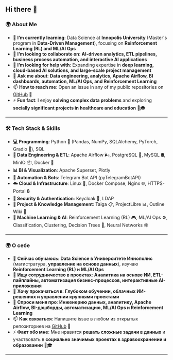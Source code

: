 ## Hi there 👋

### **🌍 About Me**  

- 🌱 **I’m currently learning**: Data Science at **Innopolis University** (Master's program in **Data-Driven Management**), focusing on **Reinforcement Learning (RL) and ML/AI Ops**  
- 👯 **I’m looking to collaborate on**: **AI-driven analytics, ETL pipelines, business process automation, and interactive AI applications**  
- 🤔 **I’m looking for help with**: Expanding expertise in **deep learning, cloud-based AI solutions, and large-scale project management**  
- 💬 **Ask me about**: **Data engineering, analytics, Apache Airflow, BI dashboards, automation, ML/AI Ops, and Reinforcement Learning**  
- 📫 **How to reach me**: Open an issue in any of my public repositories on [GitHub](https://github.com/glazole) 🚀   
- ⚡ **Fun fact**: I enjoy **solving complex data problems** and exploring **socially significant projects in healthcare and education** 🏥🎓  

---

### **🛠️ Tech Stack & Skills**  

- **💻 Programming**: Python 🐍 (Pandas, NumPy, SQLAlchemy, PyTorch, Gradio 🤖), SQL  
- **🔄 Data Engineering & ETL**: Apache Airflow 🌬️, PostgreSQL 🐘, MySQL 🛢️, MinIO 📦, Docker 🐳  
- **📊 BI & Visualization**: Apache Superset, Plotly  
- **🤖 Automation & Bots**: Telegram Bot API (pyTelegramBotAPI)  
- **☁️ Cloud & Infrastructure**: Linux 🐧, Docker Compose, Nginx 🌐, HTTPS-Portal 🔒  
- **🔐 Security & Authentication**: Keycloak 🏰, LDAP  
- **📂 Project & Knowledge Management**: Taiga 📋, ProjectLibre 📊, Outline Wiki 📝  
- **🧠 Machine Learning & AI**: Reinforcement Learning (RL) 🎮, ML/AI Ops ⚙️, Classification, Clustering, Decision Trees 🌳, Neural Networks 🕸️  

---

### **🌍 О себе**  

- 🌱 **Сейчас обучаюсь**: **Data Science в Университете Иннополис** (магистратура, **управление на основе данных**), изучаю **Reinforcement Learning (RL) и ML/AI Ops**  
- 👯 **Ищу сотрудничество в проектах**: **Аналитика на основе ИИ, ETL-пайплайны, автоматизация бизнес-процессов, интерактивные AI-приложения**  
- 🤔 **Хочу прокачаться в**: **Глубоком обучении, облачных ИИ-решениях и управлении крупными проектами**  
- 💬 **Спроси меня про**: **Инженерию данных, аналитику, Apache Airflow, BI-дэшборды, автоматизацию, ML/AI Ops и Reinforcement Learning**  
- 📫 **Как связаться**: Напишите issue в любом из открытых репозиториев на [GitHub](https://github.com/glazole) 🚀
- ⚡ **Факт обо мне**: Мне нравится **решать сложные задачи в данных** и участвовать в **социально значимых проектах в здравоохранении и образовании** 🏥🎓  

---
